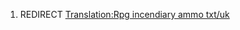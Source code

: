 1.  REDIRECT [Translation:Rpg incendiary ammo
    txt/uk](Translation:Rpg_incendiary_ammo_txt/uk "wikilink")